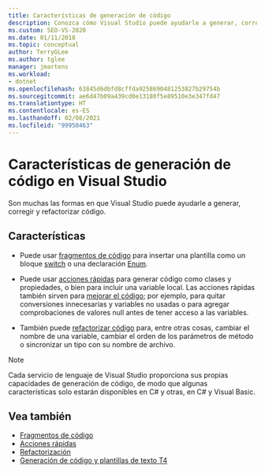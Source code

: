 ```yaml
---
title: Características de generación de código
description: Conozca cómo Visual Studio puede ayudarle a generar, corregir y refactorizar el código.
ms.custom: SEO-VS-2020
ms.date: 01/11/2018
ms.topic: conceptual
author: TerryGLee
ms.author: tglee
manager: jmartens
ms.workload:
- dotnet
ms.openlocfilehash: 63845d6dbfd8cffda9258690481253827b29754b
ms.sourcegitcommit: ae6d47b09a439cd0e13180f5e89510e3e347fd47
ms.translationtype: HT
ms.contentlocale: es-ES
ms.lasthandoff: 02/08/2021
ms.locfileid: "99950463"
---
```

# <a name="code-generation-features-in-visual-studio"></a>Características de generación de código en Visual Studio

Son muchas las formas en que Visual Studio puede ayudarle a generar, corregir y refactorizar código.

## <a name="features"></a>Características

- Puede usar [fragmentos de código](../ide/code-snippets.md) para insertar una plantilla como un bloque [switch](/dotnet/csharp/language-reference/keywords/switch) o una declaración [Enum](/dotnet/csharp/language-reference/keywords/enum).

- Puede usar [acciones rápidas](../ide/quick-actions.md) para generar código como clases y propiedades, o bien para incluir una variable local. Las acciones rápidas también sirven para [mejorar el código](../ide/common-quick-actions.md); por ejemplo, para quitar conversiones innecesarias y variables no usadas o para agregar comprobaciones de valores null antes de tener acceso a las variables.

- También puede [refactorizar código](../ide/refactoring-in-visual-studio.md) para, entre otras cosas, cambiar el nombre de una variable, cambiar el orden de los parámetros de método o sincronizar un tipo con su nombre de archivo.

> [!NOTE]
> Cada servicio de lenguaje de Visual Studio proporciona sus propias capacidades de generación de código, de modo que algunas características solo estarán disponibles en C# y otras, en C# y Visual Basic.

## <a name="see-also"></a>Vea también

- [Fragmentos de código](../ide/code-snippets.md)
- [Acciones rápidas](../ide/quick-actions.md)
- [Refactorización](../ide/refactoring-in-visual-studio.md)
- [Generación de código y plantillas de texto T4](../modeling/code-generation-and-t4-text-templates.md)
